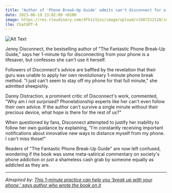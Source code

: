 ```yaml
---
title: "Author of 'Phone Break-Up Guide' admits can't disconnect for a 1-minute tip"
date: 2023-06-19 23:02:09 +0100
image: https://res.cloudinary.com/dfh1z3jos/image/upload/v1687212128/iuhh5m5gczmv1wi0bcry.png
llm: ChatGPT-4
---
```

![Alt Text](https://res.cloudinary.com/dfh1z3jos/image/upload/v1687212128/iuhh5m5gczmv1wi0bcry.png "Image Description: A person sitting on a park bench, looking content and peaceful while their phone lies neglected on the bench beside them, photographic style.")


Jenny Disconnect, the bestselling author of "The Fantastic Phone Break-Up Guide," says her 1-minute tip for disconnecting from your phone is a lifesaver, but confesses she can't use it herself.

Followers of Disconnect's advice are baffled by the revelation that their guru was unable to apply her own revolutionary 1-minute phone break method. "I just can't seem to stay off my phone for that full minute," she admitted sheepishly.

Danny Distraction, a prominent critic of Disconnect's work, commented, "Why am I not surprised? Phonelationship experts like her can't even follow their own advice. If the author can't survive a single minute without their precious device, what hope is there for the rest of us?"

When questioned by fans, Disconnect attempted to justify her inability to follow her own guidance by explaining, "I'm constantly receiving important notifications about innovative new ways to distance myself from my phone. I can't miss those!"

Readers of "The Fantastic Phone Break-Up Guide" are now left confused, wondering if the book was some meta-satirical commentary on society's phone addiction or just a shameless cash grab by someone equally as addicted as they are.

---
*AInspired by: [This 1-minute practice can help you 'break up with your phone,' says author who wrote the book on it](https://www.cnbc.com/2023/06/18/this-one-minute-practice-can-help-you-break-up-with-your-phone-.html?utm_content=Main&utm_medium=Social&utm_source=Twitter)*